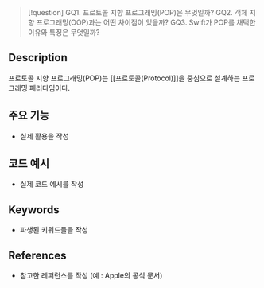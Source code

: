 
>[!question]
>GQ1. 프로토콜 지향 프로그래밍(POP)은 무엇일까?
>GQ2. 객체 지향 프로그래밍(OOP)과는 어떤 차이점이 있을까?
>GQ3. Swift가 POP를 채택한 이유와 특징은 무엇일까?

## Description

프로토콜 지향 프로그래밍(POP)는 [[프로토콜(Protocol)]]을 중심으로 설계하는 프로그래밍 패러다임이다.

## 주요 기능
+ 실제 활용을 작성

## 코드 예시
+ 실제 코드 예시를 작성

## Keywords
+ 파생된 키워드들을 작성

## References
- 참고한 레퍼런스를 작성 (예 : Apple의 공식 문서)